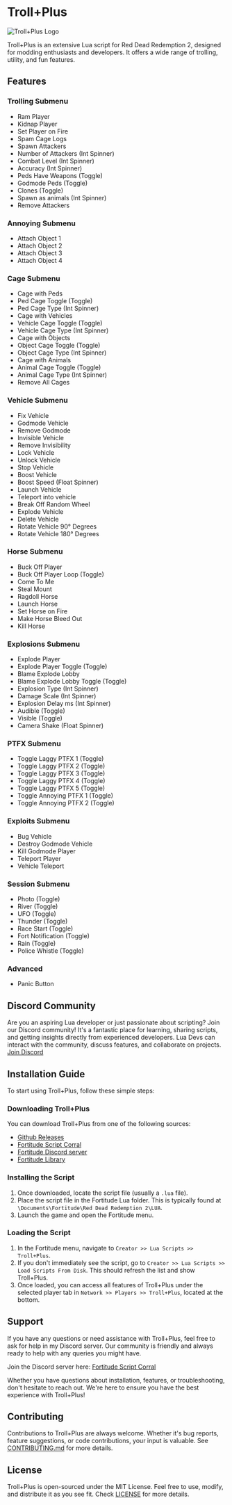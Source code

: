 # Troll+Plus

![Troll+Plus Logo](https://drive.google.com/uc?export=view&id=1Haajf2fKNYW-8HaSqxQb-H_lsx1F0cB2)

Troll+Plus is an extensive Lua script for Red Dead Redemption 2, designed for modding enthusiasts and developers. It offers a wide range of trolling, utility, and fun features.

## Features

### Trolling Submenu
- Ram Player
- Kidnap Player
- Set Player on Fire
- Spam Cage Logs
- Spawn Attackers
- Number of Attackers (Int Spinner)
- Combat Level (Int Spinner)
- Accuracy (Int Spinner)
- Peds Have Weapons (Toggle)
- Godmode Peds (Toggle)
- Clones (Toggle)
- Spawn as animals (Int Spinner)
- Remove Attackers

### Annoying Submenu
- Attach Object 1
- Attach Object 2
- Attach Object 3
- Attach Object 4

### Cage Submenu
- Cage with Peds
- Ped Cage Toggle (Toggle)
- Ped Cage Type (Int Spinner)
- Cage with Vehicles
- Vehicle Cage Toggle (Toggle)
- Vehicle Cage Type (Int Spinner)
- Cage with Objects
- Object Cage Toggle (Toggle)
- Object Cage Type (Int Spinner)
- Cage with Animals
- Animal Cage Toggle (Toggle)
- Animal Cage Type (Int Spinner)
- Remove All Cages

### Vehicle Submenu
- Fix Vehicle
- Godmode Vehicle
- Remove Godmode
- Invisible Vehicle
- Remove Invisibility
- Lock Vehicle
- Unlock Vehicle
- Stop Vehicle
- Boost Vehicle
- Boost Speed (Float Spinner)
- Launch Vehicle
- Teleport into vehicle
- Break Off Random Wheel
- Explode Vehicle
- Delete Vehicle
- Rotate Vehicle 90° Degrees
- Rotate Vehicle 180° Degrees

### Horse Submenu
- Buck Off Player
- Buck Off Player Loop (Toggle)
- Come To Me
- Steal Mount
- Ragdoll Horse
- Launch Horse
- Set Horse on Fire
- Make Horse Bleed Out
- Kill Horse

### Explosions Submenu
- Explode Player
- Explode Player Toggle (Toggle)
- Blame Explode Lobby
- Blame Explode Lobby Toggle (Toggle)
- Explosion Type (Int Spinner)
- Damage Scale (Int Spinner)
- Explosion Delay ms (Int Spinner)
- Audible (Toggle)
- Visible (Toggle)
- Camera Shake (Float Spinner)

### PTFX Submenu
- Toggle Laggy PTFX 1 (Toggle)
- Toggle Laggy PTFX 2 (Toggle)
- Toggle Laggy PTFX 3 (Toggle)
- Toggle Laggy PTFX 4 (Toggle)
- Toggle Laggy PTFX 5 (Toggle)
- Toggle Annoying PTFX 1 (Toggle)
- Toggle Annoying PTFX 2 (Toggle)

### Exploits Submenu
- Bug Vehicle
- Destroy Godmode Vehicle
- Kill Godmode Player
- Teleport Player
- Vehicle Teleport

### Session Submenu
- Photo (Toggle)
- River (Toggle)
- UFO (Toggle)
- Thunder (Toggle)
- Race Start (Toggle)
- Fort Notification (Toggle)
- Rain (Toggle)
- Police Whistle (Toggle)

### Advanced
- Panic Button

## Discord Community

Are you an aspiring Lua developer or just passionate about scripting? Join our Discord community! It's a fantastic place for learning, sharing scripts, and getting insights directly from experienced developers.
Lua Devs can interact with the community, discuss features, and collaborate on projects. [Join Discord](https://discord.gg/scriptcorral)


## Installation Guide

To start using Troll+Plus, follow these simple steps:

### Downloading Troll+Plus
You can download Troll+Plus from one of the following sources:
- [Github Releases](https://github.com/Nobody272/Troll-Plus/releases)
- [Fortitude Script Corral](https://discord.gg/scriptcorral)
- [Fortitude Discord server](https://discord.gg/fortitudemod)
- [Fortitude Library](https://fortitudemod.com/dashboard/library)

### Installing the Script
1. Once downloaded, locate the script file (usually a `.lua` file).
2. Place the script file in the Fortitude Lua folder. This is typically found at `\Documents\Fortitude\Red Dead Redemption 2\LUA`.
3. Launch the game and open the Fortitude menu.

### Loading the Script
1. In the Fortitude menu, navigate to `Creator >> Lua Scripts >> Troll+Plus`.
2. If you don't immediately see the script, go to `Creator >> Lua Scripts >> Load Scripts From Disk`. This should refresh the list and show Troll+Plus.
3. Once loaded, you can access all features of Troll+Plus under the selected player tab in `Network >> Players >> Troll+Plus`, located at the bottom.

## Support

If you have any questions or need assistance with Troll+Plus, feel free to ask for help in my Discord server. Our community is friendly and always ready to help with any queries you might have.

Join the Discord server here: [Fortitude Script Corral](https://discord.gg/scriptcorral)

Whether you have questions about installation, features, or troubleshooting, don't hesitate to reach out. We're here to ensure you have the best experience with Troll+Plus!

## Contributing

Contributions to Troll+Plus are always welcome. Whether it's bug reports, feature suggestions, or code contributions, your input is valuable. See [CONTRIBUTING.md](https://github.com/Nobody272/Troll-Plus/blob/main/CONTRIBUTING.md) for more details.

## License

Troll+Plus is open-sourced under the MIT License. Feel free to use, modify, and distribute it as you see fit. Check [LICENSE](https://github.com/Nobody272/Troll-Plus/blob/main/LICENSE) for more details.
